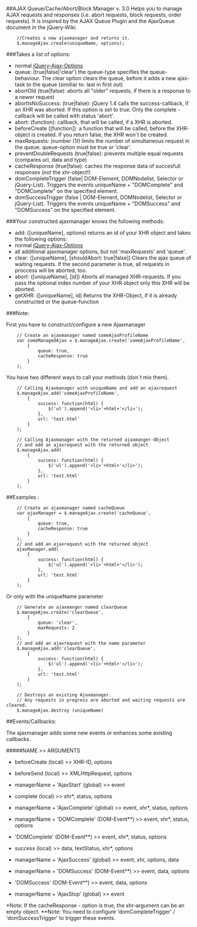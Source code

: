 ##AJAX Queue/Cache/Abort/Block Manager v. 3.0
Helps you to manage AJAX requests and responses (i.e. abort requests, block requests, order requests). It is inspired by the AJAX Queue Plugin and the AjaxQueue document in the jQuery-Wiki.


```
	//Creates a new ajaxmanager and returns it.
	$.manageAjax.create(uniqueName, options);
```


###Takes a list of options:

*	normal [jQuery-Ajax-Options](http://docs.jquery.com/Ajax/jQuery.ajax#options)
*	queue: (true|false|'clear') the queue-type specifies the queue-behaviour. The clear option clears the queue, before it adds a new ajax-task to the queue (similiar to: last in first out)
*	abortOld (true|false): aborts all "older" requests, if there is a response to a newer request
*	abortIsNoSuccess: (true|false): jQuery 1.4 calls the success-callback, if an XHR was aborted. If this option is set to true. Only the complete - callback will be called with status 'abort'.
*	abort: (function): callback, that will be called, if a XHR is aborted.
*	beforeCreate ([function]): a function that will be called, before the XHR-object is created. If you return false, the XHR won´t be created.
*	maxRequests: (number (1)) limits the number of simultaneous request in the queue. queue-option must be true or 'clear'.
*	preventDoubleRequests (true|false): prevents multiple equal requests (compares url, data and type)
*	cacheResponse (true|false): caches the response data of succesfull responses (not the xhr-object!)
*	domCompleteTrigger (false| DOM-Element, DOMNodelist, Selector or jQuery-List). Triggers the events uniqueName + "DOMComplete" and "DOMComplete" on the specified element.
*	domSuccessTrigger (false | DOM-Element, DOMNodelist, Selector or jQuery-List). Triggers the events uniqueName + "DOMSuccess" and "DOMSuccess" on the specified element.


###Your constructed ajaxmanager knows the following methods:

*	add: ([uniqueName], options) returns an id of your XHR object and takes the following options:
*	normal [jQuery-Ajax-Options](http://docs.jquery.com/Ajax/jQuery.ajax#options)
*	all additional ajaxmanager options, but not 'maxRequests' and 'queue'.
*	clear: ([uniqueName], [shouldAbort: true|false]) Clears the ajax queue of waiting requests. If the second parameter is true, all requests in proccess will be aborted, too.
*	abort: ([uniqueName], [id]) Aborts all managed XHR-requests. If you pass the optional index number of your XHR object only this XHR will be aborted.
*	getXHR: ([uniqueName], id) Returns the XHR-Object, if it is already constructed or the queue-function


###Note:

First you have to construct/configure a new Ajaxmanager

```
	// Create an ajaxmanager named someAjaxProfileName
	var someManagedAjax = $.manageAjax.create('someAjaxProfileName',
		{
			queue: true,
			cacheResponse: true
		}
	);
```

You have two different ways to call your methods (don´t mix them).


```
	// Calling Ajaxmanager with uniqueName and add an ajaxrequest
	$.manageAjax.add('someAjaxProfileName',
		{
			success: function(html) {
				$('ul').append('<li>'+html+'</li>');
			}, 
			url: 'test.html'
		}
	);
```

```
	// Calling Ajaxmanager with the returned ajaxmanger-Object
	// and add an ajaxrequest with the returned object
	$.manageAjax.add(
		{
			success: function(html) {
				$('ul').append('<li>'+html+'</li>');
			},
			url: 'test.html'
		}
	);
```

##Examples :

```
	// Create an ajaxmanager named cacheQueue
	var ajaxManager = $.manageAjax.create('cacheQueue',
		{
			queue: true,
			cacheResponse: true
		}
	);
	// and add an ajaxrequest with the returned object
	ajaxManager.add(
		{
			success: function(html) {
				$('ul').append('<li>'+html+'</li>');
			},
			url: 'test.html'
		}
	);
```

Or only with the uniqueName parameter

```
	// Generate an ajaxmanger named clearQueue
	$.manageAjax.create('clearQueue',
		{
			queue: 'clear',
			maxRequests: 2
		}
	);
	// and add an ajaxrequest with the name parameter
	$.manageAjax.add('clearQueue',
		{
			success: function(html) {
				$('ul').append('<li>'+html+'</li>');
			},
			url: 'test.html'
		}
	);
```	


```
	// Destroys an existing Ajaxmanager.
	// Any requests in progress are aborted and waiting requests are cleared.
	$.manageAjax.destroy (uniqueName)
```



##Events/Callbacks:

The ajaxmanager adds some new events or enhances some existing callbacks.

#####NAME  >> ARGUMENTS

*	beforeCreate (local) >> XHR-ID, options

*	beforeSend (local) >> XMLHttpRequest, options

*	managerName + 'AjaxStart' (global) >> event

*	complete (local) >> xhr*, status, options

*	managerName + 'AjaxComplete' (global) >> event, xhr*, status, options

*	managerName + 'DOMComplete' (DOM-Event**) >> event, xhr*, status, options

*	'DOMComplete' (DOM-Event**) >> event, xhr*, status, options

*	success (local) >> data, textStatus, xhr*, options

*	managerName + 'AjaxSuccess' (global) >> event, xhr, options, data

*	managerName + 'DOMSuccess' (DOM-Event**) >> event, data, options

*	'DOMSuccess' (DOM-Event**) >> event, data, options

*	managerName + 'AjaxStop' (global) >> event


*Note: If the cacheResponse - option is true, the xhr-argument can be an empty object.
**Note: You need to configure 'domCompleteTrigger' / 'domSuccessTrigger' to trigger these events.